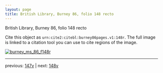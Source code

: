 ```yaml
---
layout: page
title: British Library, Burney 86, folio 148 recto
---
```


British Library, Burney 86, folio 148 recto

Cite this object as `urn:cite2:citebl:burney86pages.v1:148r`.  The full image is linked to a citation tool you can use to cite regions of the image.

[![burney_ms_86_f148r](http://www.homermultitext.org/iipsrv?IIIF=/project/homer/pyramidal/deepzoom/citebl/burney86imgs/v1/burney_ms_86_f148r.tif/full/800,/0/default.jpg)](http://www.homermultitext.org/ict2/?urn=urn:cite2:citebl:burney86imgs.v1:burney_ms_86_f148r) 

---

previous:  [147v](../147v/) | next: [148v](../148v/)